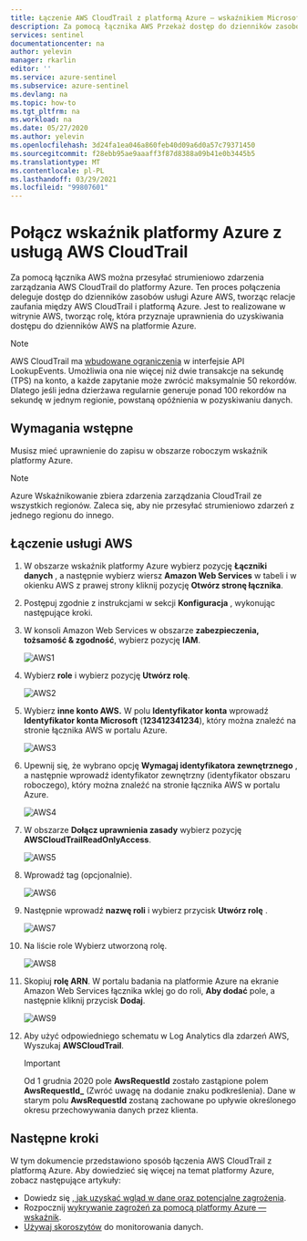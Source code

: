 ```yaml
---
title: Łączenie AWS CloudTrail z platformą Azure — wskaźnikiem Microsoft Docs
description: Za pomocą łącznika AWS Przekaż dostęp do dzienników zasobów platformy Azure, tworząc relacje zaufania między CloudTrail AWS i platformą Azure.
services: sentinel
documentationcenter: na
author: yelevin
manager: rkarlin
editor: ''
ms.service: azure-sentinel
ms.subservice: azure-sentinel
ms.devlang: na
ms.topic: how-to
ms.tgt_pltfrm: na
ms.workload: na
ms.date: 05/27/2020
ms.author: yelevin
ms.openlocfilehash: 3d24fa1ea046a860feb40d09a6d0a57c79371450
ms.sourcegitcommit: f28ebb95ae9aaaff3f87d8388a09b41e0b3445b5
ms.translationtype: MT
ms.contentlocale: pl-PL
ms.lasthandoff: 03/29/2021
ms.locfileid: "99807601"
---
```

# <a name="connect-azure-sentinel-to-aws-cloudtrail"></a>Połącz wskaźnik platformy Azure z usługą AWS CloudTrail

Za pomocą łącznika AWS można przesyłać strumieniowo zdarzenia zarządzania AWS CloudTrail do platformy Azure. Ten proces połączenia deleguje dostęp do dzienników zasobów usługi Azure AWS, tworząc relacje zaufania między AWS CloudTrail i platformą Azure. Jest to realizowane w witrynie AWS, tworząc rolę, która przyznaje uprawnienia do uzyskiwania dostępu do dzienników AWS na platformie Azure.

> [!NOTE]
> AWS CloudTrail ma [wbudowane ograniczenia](https://docs.aws.amazon.com/awscloudtrail/latest/userguide/WhatIsCloudTrail-Limits.html) w interfejsie API LookupEvents. Umożliwia ona nie więcej niż dwie transakcje na sekundę (TPS) na konto, a każde zapytanie może zwrócić maksymalnie 50 rekordów. Dlatego jeśli jedna dzierżawa regularnie generuje ponad 100 rekordów na sekundę w jednym regionie, powstaną opóźnienia w pozyskiwaniu danych.

## <a name="prerequisites"></a>Wymagania wstępne

Musisz mieć uprawnienie do zapisu w obszarze roboczym wskaźnik platformy Azure.

> [!NOTE]
> Azure Wskaźnikowanie zbiera zdarzenia zarządzania CloudTrail ze wszystkich regionów. Zaleca się, aby nie przesyłać strumieniowo zdarzeń z jednego regionu do innego.

## <a name="connect-aws"></a>Łączenie usługi AWS 


1. W obszarze wskaźnik platformy Azure wybierz pozycję **Łączniki danych** , a następnie wybierz wiersz **Amazon Web Services** w tabeli i w okienku AWS z prawej strony kliknij pozycję **Otwórz stronę łącznika**.

1. Postępuj zgodnie z instrukcjami w sekcji **Konfiguracja** , wykonując następujące kroki.
 
1.  W konsoli Amazon Web Services w obszarze **zabezpieczenia, tożsamość & zgodność**, wybierz pozycję **IAM**.

    ![AWS1](./media/connect-aws/aws-1.png)

1.  Wybierz **role** i wybierz pozycję **Utwórz rolę**.

    ![AWS2](./media/connect-aws/aws-2.png)

1.  Wybierz **inne konto AWS.** W polu **Identyfikator konta** wprowadź **Identyfikator konta Microsoft** (**123412341234**), który można znaleźć na stronie łącznika AWS w portalu Azure.

    ![AWS3](./media/connect-aws/aws-3.png)

1.  Upewnij się, że wybrano opcję **Wymagaj identyfikatora zewnętrznego** , a następnie wprowadź identyfikator zewnętrzny (identyfikator obszaru roboczego), który można znaleźć na stronie łącznika AWS w portalu Azure.

    ![AWS4](./media/connect-aws/aws-4.png)

1.  W obszarze **Dołącz uprawnienia zasady** wybierz pozycję **AWSCloudTrailReadOnlyAccess**.

    ![AWS5](./media/connect-aws/aws-5.png)

1.  Wprowadź tag (opcjonalnie).

    ![AWS6](./media/connect-aws/aws-6.png)

1.  Następnie wprowadź **nazwę roli** i wybierz przycisk **Utwórz rolę** .

    ![AWS7](./media/connect-aws/aws-7.png)

1.  Na liście role Wybierz utworzoną rolę.

    ![AWS8](./media/connect-aws/aws-8.png)

1.  Skopiuj **rolę ARN**. W portalu badania na platformie Azure na ekranie Amazon Web Services łącznika wklej go do roli, **Aby dodać** pole, a następnie kliknij przycisk **Dodaj**.

    ![AWS9](./media/connect-aws/aws-9.png)

1. Aby użyć odpowiedniego schematu w Log Analytics dla zdarzeń AWS, Wyszukaj **AWSCloudTrail**.

    > [!IMPORTANT]
    > Od 1 grudnia 2020 pole **AwsRequestId** zostało zastąpione polem **AwsRequestId_** (Zwróć uwagę na dodanie znaku podkreślenia). Dane w starym polu **AwsRequestId** zostaną zachowane po upływie określonego okresu przechowywania danych przez klienta.

## <a name="next-steps"></a>Następne kroki
W tym dokumencie przedstawiono sposób łączenia AWS CloudTrail z platformą Azure. Aby dowiedzieć się więcej na temat platformy Azure, zobacz następujące artykuły:
- Dowiedz się [, jak uzyskać wgląd w dane oraz potencjalne zagrożenia](quickstart-get-visibility.md).
- Rozpocznij [wykrywanie zagrożeń za pomocą platformy Azure — wskaźnik](tutorial-detect-threats-built-in.md).
- [Używaj skoroszytów](tutorial-monitor-your-data.md) do monitorowania danych.
